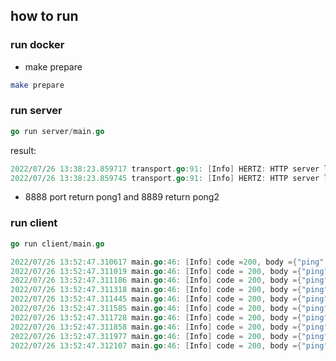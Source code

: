 ## how to run

### run docker

- make prepare

```bash
make prepare
```

### run server

```go
go run server/main.go
```

result:

```go
2022/07/26 13:38:23.859717 transport.go:91: [Info] HERTZ: HTTP server listening on address = 127.0.0.1:8888
2022/07/26 13:38:23.859745 transport.go:91: [Info] HERTZ: HTTP server listening on address = 127.0.0.1:8889
```

- 8888 port return pong1 and 8889 return pong2

### run client

```go
go run client/main.go
```

```go
2022/07/26 13:52:47.310617 main.go:46: [Info] code =200, body ={"ping":"pong2"}
2022/07/26 13:52:47.311019 main.go:46: [Info] code = 200, body ={"ping":"pong1"}
2022/07/26 13:52:47.311186 main.go:46: [Info] code = 200, body ={"ping":"pong1"}
2022/07/26 13:52:47.311318 main.go:46: [Info] code = 200, body ={"ping":"pong1"}
2022/07/26 13:52:47.311445 main.go:46: [Info] code = 200, body ={"ping":"pong1"}
2022/07/26 13:52:47.311585 main.go:46: [Info] code = 200, body ={"ping":"pong2"}
2022/07/26 13:52:47.311728 main.go:46: [Info] code = 200, body ={"ping":"pong1"}
2022/07/26 13:52:47.311858 main.go:46: [Info] code = 200, body ={"ping":"pong1"}
2022/07/26 13:52:47.311977 main.go:46: [Info] code = 200, body ={"ping":"pong1"}
2022/07/26 13:52:47.312107 main.go:46: [Info] code = 200, body ={"ping":"pong1"}
```